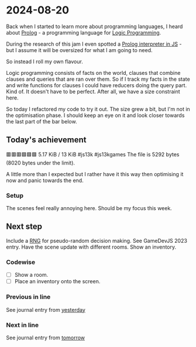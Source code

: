 <!--
SPDX-FileCopyrightText: 2024 André Jaenisch

SPDX-License-Identifier: AGPL-3.0-or-later
-->

# 2024-08-20

Back when I started to learn more about programming languages, I heard about
[Prolog][prolog] - a programming language for [Logic Programming][logic].

During the research of this jam I even spotted a
[Prolog interpreter in JS][tau] - but I assume it will be oversized for what I
am going to need.

So instead I roll my own flavour.

Logic programming consists of facts on the world, clauses that combine clauses
and queries that are ran over them. So if I track my facts in the state and
write functions for clauses I could have reducers doing the query part. Kind
of. It doesn't have to be perfect. After all, we have a size constraint here.

So today I refactored my code to try it out. The size grew a bit, but I'm not
in the optimisation phase. I should keep an eye on it and look closer towards
the last part of the bar below.

## Today's achievement

🟥🟥🟥🟩🟩🟩 5.17 KiB / 13 KiB #js13k #js13kgames
The file is 5292 bytes (8020 bytes under the limit).

A little more than I expected but I rather have it this way then optimising it
now and panic towards the end.

### Setup

The scenes feel really annoying here. Should be my focus this week.

## Next step

Include a [RNG][rng] for pseudo-random decision making. See GameDevJS 2023
entry.
Have the scene update with different rooms. Show an inventory.

### Codewise

- [ ] Show a room.
- [ ] Place an inventory onto the screen.

### Previous in line

See journal entry from [yesterday][yesterday]

### Next in line

See journal entry from [tomorrow][tomorrow]

[logic]: https://en.wikipedia.org/wiki/Logic_programming
[prolog]: https://en.wikipedia.org/wiki/Prolog
[rng]: https://www.npmjs.com/package/esm-seedrandom
[tau]: https://www.npmjs.com/package/tau-prolog
[tomorrow]: ./2024-08-21.md
[yesterday]: ./2024-08-19.md
